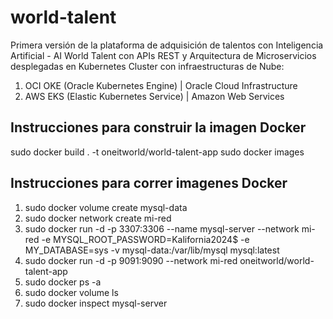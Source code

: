 # world-talent

Primera versión de la plataforma de adquisición de talentos con Inteligencia Artificial - AI World Talent con APIs REST y Arquitectura de Microservicios desplegadas en Kubernetes Cluster con infraestructuras de Nube:

1. OCI OKE (Oracle Kubernetes Engine) | Oracle Cloud Infrastructure
2. AWS EKS (Elastic Kubernetes Service) | Amazon Web Services

## Instrucciones para construir la imagen Docker

sudo docker build . -t oneitworld/world-talent-app
sudo docker images

## Instrucciones para correr imagenes Docker
1. sudo docker volume create mysql-data
2. sudo docker network create mi-red
3. sudo docker run -d -p 3307:3306 --name mysql-server --network mi-red -e MYSQL_ROOT_PASSWORD=Kalifornia2024$ -e MY_DATABASE=sys -v mysql-data:/var/lib/mysql mysql:latest
4. sudo docker run -d -p 9091:9090 --network mi-red oneitworld/world-talent-app
5. sudo docker ps -a
6. sudo docker volume ls
7. sudo docker inspect mysql-server